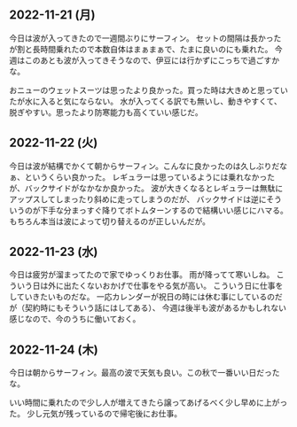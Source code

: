 ## 2022-11-21 (月)

今日は波が入ってきたので一週間ぶりにサーフィン。
セットの間隔は長かったが割と長時間乗れたので本数自体はまぁまぁで、たまに良いのにも乗れた。
今週はこのあとも波が入ってきそうなので、伊豆には行かずにこっちで過ごすかな。

おニューのウェットスーツは思ったより良かった。買った時は大きめと思っていたが水に入ると気にならない。
水が入ってくる訳でも無いし、動きやすくて、脱ぎやすい。思ったより防寒能力も高くていい感じだ。

## 2022-11-22 (火)

今日は波が結構でかくて朝からサーフィン。こんなに良かったのは久しぶりだなぁ、というくらい良かった。
レギュラーは思っているようには乗れなかったが、バックサイドがなかなか良かった。
波が大きくなるとレギュラーは無駄にアップスしてしまったり斜めに走ってしまうのだが、
バックサイドは逆にそういうのが下手な分まっすぐ降りてボトムターンするので結構いい感じにハマる。
もちろん本当は波によって切り替えるのが正しいんだが。

## 2022-11-23 (水)

今日は疲労が溜まってたので家でゆっくりお仕事。
雨が降ってて寒いしね。
こういう日は外に出たくないおかげで仕事をやる気が高い。
こういう日に仕事をしていきたいものだな。
一応カレンダーが祝日の時には休む事にしているのだが（契約時にもそういう話にはしてある）、
今週は後半も波があるかもしれない感じなので、今のうちに働いておく。

## 2022-11-24 (木)

今日は朝からサーフィン。最高の波で天気も良い。この秋で一番いい日だったな。

いい時間に乗れたので少し人が増えてきたら譲ってあげるべく少し早めに上がった。
少し元気が残っているので帰宅後にお仕事。